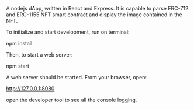 A nodejs dApp, written in React and Express. It is capable to parse ERC-712 and ERC-1155 NFT smart contract and display the image contained in the NFT.

To initialize and start development, run on terminal:

npm install

Then, to start a web server:

npm start

A web server should be started.
From your browser, open:

http://127.0.0.1:8080

open the developer tool to see all the console logging.

